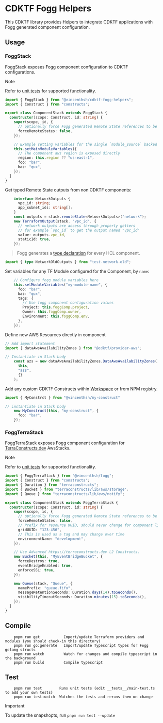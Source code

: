 # CDKTF Fogg Helpers

This CDKTF library provides Helpers to integrate CDKTF applications with Fogg generated component configuration.

## Usage

### FoggStack

FoggStack exposes Fogg component configuration to CDKTF configurations.

> [!NOTE]
> Refer to [unit tests](https://github.com/vincenthsh/fogg/blob/feat-multi-module-components/packages/cdktf-fogg-constructs/test/fogg-stack.test.ts)
> for supported functionality.

```typescript
import { FoggStack } from "@vincenthsh/cdktf-fogg-helpers";
import { Construct } from "constructs";

export class ComponentStack extends FoggStack {
  constructor(scope: Construct, id: string) {
    super(scope, id, {
      // optionally force Fogg generated Remote State references to be loaded
      forceRemoteStates: false,
    });

    // Example setting variables for the single `module_source` backed Component
    this.setMainModuleVariables({
      // The component aws region is exposed directly
      region: this.region ?? "us-east-1",
      foo: "bar",
      baz: "qux",
    });
  }
}
```

Get typed Remote State outputs from non CDKTF components:

```typescript
    interface NetworkOutputs {
      vpc_id: string;
      app_subnet_ids: string[];
    }
    const outputs = stack.remoteState<NetworkOutputs>("network");
    new TerraformOutput(stack, "vpc_id", {
      // network outputs are access through property getters
      // for example `vpc_id` to get the output named "vpc_id"
      value: outputs.vpc_id,
      staticId: true,
    });
```

> Fogg generates a [type declaration](https://github.com/vincenthsh/fogg/blob/feat-multi-module-components/testdata/v2_cdktf_components/terraform/envs/test/network-old/index.d.ts)
for every HCL component.

```typescript
import { type NetworkOldOutputs } from "test-network-old";
```

Set variables for any TF Module configured for the Component, by `name`:

```typescript
    // Configure fogg module variables here
    this.setModuleVariables("my-module-name", {
      foo: "bar",
      baz: "qux",
      tags: {
        // Use fogg component configuration values
        Project: this.foggComp.project,
        Owner: this.foggComp.owner,
        Environment: this.foggComp.env,
      },
    });
```

Define new AWS Resources directly in component

```typescript
// Add import statement
import { dataAwsAvailabilityZones } from "@cdktf/provider-aws";

// Instantiate in Stack body
    const azs = new dataAwsAvailabilityZones.DataAwsAvailabilityZones(
      this,
      "azs",
      {}
    );
```

Add any custom CDKTF Constructs within [Workspace](https://pnpm.io/workspaces) or from NPM registry.

```typescript
import { MyConstrct } from "@vincenthsh/my-construct"

// instantiate in Stack body
    new MyConstruct(this, "my-construct", {
      foo: "bar",
    });
```

### FoggTerraStack

FoggTerraStack exposes Fogg component configuration for [TerraConstructs.dev](https://terraconstructs.dev) AwsStacks.

> [!NOTE]
> Refer to [unit tests](https://github.com/vincenthsh/fogg/blob/feat-multi-module-components/packages/cdktf-fogg-constructs/test/fogg-terrastack.test.ts)
> for supported functionality.

```typescript
import { FoggTerraStack } from "@vincenthsh/fogg";
import { Construct } from "constructs";
import { Duration } from "terraconstructs";
import { Bucket } from "terraconstructs/lib/aws/storage";
import { Queue } from "terraconstructs/lib/aws/notify";

export class ComponentStack extends FoggTerraStack {
  constructor(scope: Construct, id: string) {
    super(scope, id, {
      // optionally force Fogg generated Remote State references to be loaded
      forceRemoteStates: false,
      // Prefix for resource UUID, should never change for component lifecycle
      gridUUID: "123-456",
      // This is used as a tag and may change over time
      environmentName: "development",
    });

    // Use Advanced https://terraconstructs.dev L2 Constructs.
    new Bucket(this, "MyEventBridgeBucket", {
      forceDestroy: true,
      eventBridgeEnabled: true,
      enforceSSL: true,
    });

    new Queue(stack, "Queue", {
      namePrefix: "queue.fifo",
      messageRetentionSeconds: Duration.days(14).toSeconds(),
      visibilityTimeoutSeconds: Duration.minutes(15).toSeconds(),
    });
  }
}
```

## Compile

```console
    pnpm run get           Import/update Terraform providers and modules (you should check-in this directory)
    pnpm run go:generate   Import/update Typescript types for Fogg golang structs
    pnpm run watch         Watch for changes and compile typescript in the background
    pnpm run build         Compile typescript
```

## Test

```console
    pnpm run test        Runs unit tests (edit __tests__/main-test.ts to add your own tests)
    pnpm run test:watch  Watches the tests and reruns them on change
```

> [!IMPORTANT]
> To update the snapshopts, run `pnpm run test --update`
